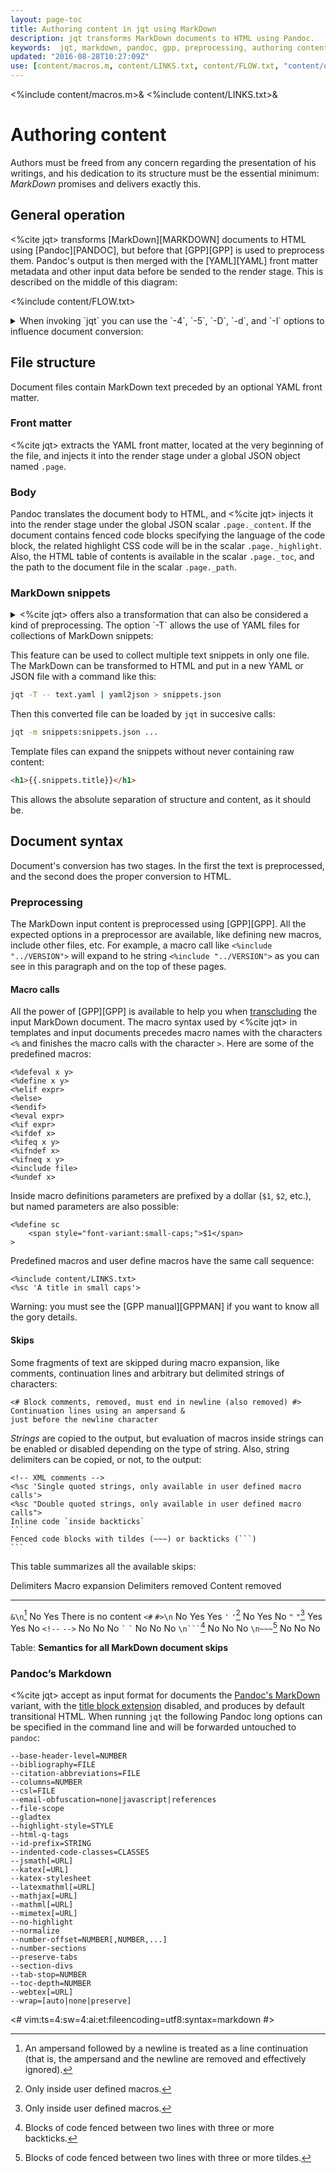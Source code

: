 ```yaml
---
layout: page-toc
title: Authoring content in jqt using MarkDown
description: jqt transforms MarkDown documents to HTML using Pandoc.
keywords:  jqt, markdown, pandoc, gpp, preprocessing, authoring content
updated: "2016-08-28T10:27:09Z"
use: [content/macros.m, content/LINKS.txt, content/FLOW.txt, "content/opt/[4DdiT].txt"]
---
```

<%include content/macros.m>&
<%include content/LINKS.txt>&

# Authoring content

Authors must be freed from any concern regarding the presentation of his
writings, and his dedication to its structure must be the essential minimum:
_MarkDown_ promises and delivers exactly this.

## General operation

<%cite jqt> transforms [MarkDown][MARKDOWN] documents to HTML using [Pandoc][PANDOC],
but before that [GPP][GPP] is used to preprocess them. Pandoc's output
is then merged with the [YAML][YAML] front matter metadata and other input data before be sended
to the render stage.  This is described on the middle of this diagram:

<%include content/FLOW.txt>

<details>

<summary>
When invoking `jqt` you can use the `-4`, `-5`, `-D`, `-d`, and `-I`  options to influence document
conversion:
</summary>

<%include content/opt/4.txt>
<%include content/opt/D.txt>
<%include content/opt/d.txt>
<%include content/opt/I.txt>

</details>

## File structure

Document files contain MarkDown text preceded by an optional YAML front matter.

### Front matter

<%cite jqt> extracts the YAML front matter, located at the very beginning of the file,
and injects it into the render stage under a global JSON object named `.page`.

### Body

Pandoc translates the document body to HTML,
and <%cite jqt> injects it into the render stage under the global JSON scalar 
`.page._content`. If the document contains fenced code blocks specifying the language of
the code block, the related highlight CSS code will be in the scalar `.page._highlight`. Also, the
HTML table of contents is available in the scalar `.page._toc`, and the path to the document
file in the scalar `.page._path`.

### MarkDown snippets

<details>

<summary>
<%cite jqt> offers also a transformation that can also be considered a kind of preprocessing.
The option `-T` allows the use of YAML files for collections of MarkDown snippets:
</summary>

<%include content/opt/T.txt>

</details>

This feature can be used to collect multiple text snippets in only one file.
The MarkDown can be transformed to HTML and put in a new YAML or JSON file
with a command like this:

```zsh
jqt -T -- text.yaml | yaml2json > snippets.json
```

Then this converted file can be loaded by `jqt` in succesive calls:

```zsh
jqt -m snippets:snippets.json ...
```

Template files can expand the snippets without never containing raw content:

```HTML
<h1>{{.snippets.title}}</h1>
```

This allows the absolute separation of structure and content, as it should be.

## Document syntax

Document's conversion has two stages. In the first the text is preprocessed,
and the second does the proper conversion to HTML.

### Preprocessing

The MarkDown input content is preprocessed using [GPP][GPP]. All the expected options in a preprocessor are available,
like defining new macros, include other files, etc. For example, a macro call
like `<%include "../VERSION">` will expand to he string <code><%include "../VERSION"></code>
as you can see in this paragraph and on the top of these pages.

#### Macro calls

All the power of [GPP][GPP] is available to help you when
[transcluding](https://en.wikipedia.org/wiki/Wikipedia:Transclusion)
the input MarkDown document. The macro syntax used by <%cite jqt> in templates and input documents
precedes macro names with the characters `<%` and finishes the macro calls with
the character `>`. 
Here are some of the predefined macros:

```
<%defeval x y>
<%define x y>
<%elif expr>
<%else>
<%endif>
<%eval expr>
<%if expr>
<%ifdef x>
<%ifeq x y>
<%ifndef x>
<%ifneq x y>
<%include file>
<%undef x>
```

Inside macro definitions parameters are prefixed by a dollar (`$1`, `$2`, etc.),
but named parameters are also possible:

```
<%define sc
    <span style="font-variant:small-caps;">$1</span>
>
```

Predefined macros and user define macros have the same call sequence:

```
<%include content/LINKS.txt>
<%sc 'A title in small caps'>
```

Warning: you must see the [GPP manual][GPPMAN] if you want to know all the gory details.

#### Skips

Some fragments of text are skipped during macro expansion, like comments,
continuation lines and arbitrary but delimited strings of characters:

```
<# Block comments, removed, must end in newline (also removed) #>
Continuation lines using an ampersand &
just before the newline character
```

_Strings_ are copied to the output, but evaluation of macros inside strings can
be enabled or disabled depending on the type of string.  Also, string delimiters can
be copied, or not, to the output:

~~~
<!-- XML comments -->
<%sc 'Single quoted strings, only available in user defined macro calls'>
<%sc "Double quoted strings, only available in user defined macro calls">
Inline code `inside backticks`
```
Fenced code blocks with tildes (~~~) or backticks (```)
```
~~~

This table summarizes all the available skips:

 Delimiters                         Macro expansion     Delimiters removed  Content removed
-------------                       ---------------     ------------------  ---------------
`&\n`[^1]                           No                  Yes                 There is no content
`<#` `#>\n`                         No                  Yes                 Yes
`'` `'`[^2]                         No                  Yes                 No
`"` `"`[^3]                         Yes                 Yes                 No
`<!--` `-->`                        No                  No                  No
`` ` `` `` ` ``                     No                  No                  No
<code>\\n&#96;&#96;&#96;</code>[^4] No                  No                  No
`\n~~~`[^5]                         No                  No                  No

Table: **Semantics for all MarkDown document skips**

[^1]: An ampersand followed by a newline is treated as a line continuation (that
is, the ampersand and the newline are removed and effectively ignored).
[^2]: Only inside user defined macros.
[^3]: Only inside user defined macros.
[^4]: Blocks of code fenced between two lines with three or more backticks.
[^5]: Blocks of code fenced between two lines with three or more tildes.

### Pandoc’s Markdown

<%cite jqt> accept as input format for documents the [Pandoc's MarkDown](http://pandoc.org/MANUAL.html#pandocs-markdown)
variant, with the <a href="http://pandoc.org/MANUAL.html#extension-pandoc_title_block">title block extension</a>
disabled, and produces by default transitional HTML.  When running `jqt` the following
Pandoc long options can be specified in
the command line and will be forwarded untouched to `pandoc`:

```
--base-header-level=NUMBER
--bibliography=FILE
--citation-abbreviations=FILE
--columns=NUMBER
--csl=FILE
--email-obfuscation=none|javascript|references
--file-scope
--gladtex
--highlight-style=STYLE
--html-q-tags
--id-prefix=STRING
--indented-code-classes=CLASSES
--jsmath[=URL]
--katex[=URL]
--katex-stylesheet
--latexmathml[=URL]
--mathjax[=URL]
--mathml[=URL]
--mimetex[=URL]
--no-highlight
--normalize
--number-offset=NUMBER[,NUMBER,...]
--number-sections
--preserve-tabs
--section-divs
--tab-stop=NUMBER
--toc-depth=NUMBER
--webtex[=URL]
--wrap=[auto|none|preserve]
```

<#
vim:ts=4:sw=4:ai:et:fileencoding=utf8:syntax=markdown
#>

